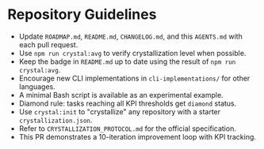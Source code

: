 # Repository Guidelines

- Update `ROADMAP.md`, `README.md`, `CHANGELOG.md`, and this `AGENTS.md` with each pull request.
- Use `npm run crystal:avg` to verify crystallization level when possible.
- Keep the badge in `README.md` up to date using the result of `npm run crystal:avg`.
- Encourage new CLI implementations in `cli-implementations/` for other languages.
- A minimal Bash script is available as an experimental example.
- Diamond rule: tasks reaching all KPI thresholds get `diamond` status.
- Use `crystal:init` to "crystallize" any repository with a starter `crystallization.json`.
- Refer to `CRYSTALLIZATION_PROTOCOL.md` for the official specification.
- This PR demonstrates a 10-iteration improvement loop with KPI tracking.
